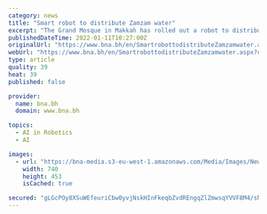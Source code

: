 ```yaml
---
category: news
title: "Smart robot to distribute Zamzam water"
excerpt: "The Grand Mosque in Makkah has rolled out a robot to distribute Zamzam water bottles. Undersecretary of the Zamzam Watering Department for Field Affairs at the Grand Mosque Badr Al Luqmani said the smart robot technology is based on an autonomous distribution of Zamzam water bottles within the health protocols and precautionary measures against COVID-19,"
publishedDateTime: 2022-01-11T10:27:00Z
originalUrl: "https://www.bna.bh/en/SmartrobottodistributeZamzamwater.aspx?cms=q8FmFJgiscL2fwIzON1%2bDtove8o9mnnRWNpTwhKIYHI%3d"
webUrl: "https://www.bna.bh/en/SmartrobottodistributeZamzamwater.aspx?cms=q8FmFJgiscL2fwIzON1%2bDtove8o9mnnRWNpTwhKIYHI%3d"
type: article
quality: 39
heat: 39
published: false

provider:
  name: bna.bh
  domain: www.bna.bh

topics:
  - AI in Robotics
  - AI

images:
  - url: "https://bna-media.s3-eu-west-1.amazonaws.com/Media/Images/News/World-News/Zamzam-d9488f65-4265-43cb-8cee-0b500a6a7ec8.jpeg"
    width: 740
    height: 453
    isCached: true

secured: "gLGcPOy8XSuWEfeuriCbw0yvjNskHInFkeqbZvdREngqZlZmwsqYVVF8M4/sNLTAXChQBKp/O6uICdP+6l00rj5psftoLCB6orWx/HApEY3kCdOdp1abrahKOAE2JpAX82o5JG133FwXbwNFs5RumavF+cSbch5OjkW810gofrwrBxz672XMm/fvWhARRQjYEbNearnwJ94BP//V7MHR+qBPdqgiF32fq70WrHForyXV4/hUAx7XM+sc7bJlE/seFKkiQtaGQbyBm87IgD4Cjay7iSBcnU9dNLX5zYIVBG/P+/QWwJggG2/Rliv7FZnt4IINBN9+tW77BU5/mxY4l8GWQOAa/aOIxqLSRtM30qI=;vzI030ahgloPRwI/qfRSLQ=="
---
```


